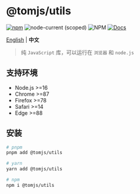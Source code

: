 # @tomjs/utils

[![npm](https://img.shields.io/npm/v/@tomjs/utils)](https://www.npmjs.com/package/@tomjs/utils) ![node-current (scoped)](https://img.shields.io/node/v/@tomjs/utils) ![NPM](https://img.shields.io/npm/l/@tomjs/utils) [![Docs](https://www.paka.dev/badges/v0/cute.svg)](https://www.paka.dev/npm/@tomjs/utils)

[English](./README.md) | **中文**

> 纯 `JavaScript` 库，可以运行在 `浏览器` 和 `node.js`

## 支持环境

- Node.js >=16
- Chrome >=87
- Firefox >=78
- Safari >=14
- Edge >=88

## 安装

```bash
# pnpm
pnpm add @tomjs/utils

# yarn
yarn add @tomjs/utils

# npm
npm i @tomjs/utils
```
